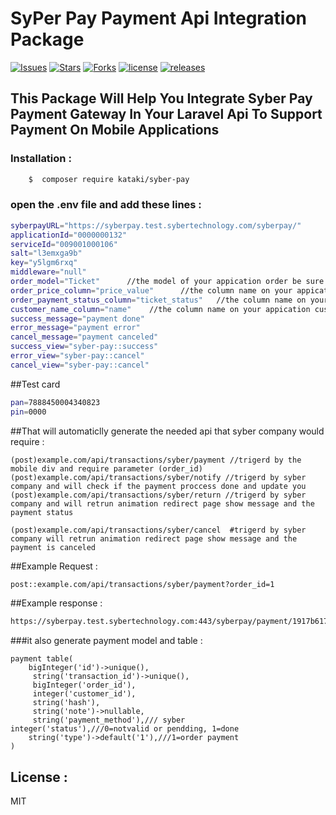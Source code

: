 # SyPer Pay Payment Api Integration Package

[![Issues](https://img.shields.io/github/issues/kataki-kh/Syber_pay-package)](https://kataki-kh/Syber_pay-package/issues)
[![Stars](https://img.shields.io/github/stars/kataki-kh/Syber_pay-package)](https://github.com/kataki-kh/Syber_pay-package/stargazers)
[![Forks](https://img.shields.io/github/forks/kataki-kh/Syber_pay-package)](https://github.com/kataki-kh/Syber_pay-package/network/members)
[![license](https://img.shields.io/github/license/kataki-kh/Syber_pay-package)](https://github.com/kataki-kh/Syber_pay-package/license)
[![releases](https://img.shields.io/github/license/kataki-kh/Syber_pay-package)](https://github.com/kataki-kh/Syber_pay-package/releases)


## This Package Will Help You Integrate Syber Pay Payment Gateway In Your Laravel Api To Support Payment On Mobile Applications

### Installation :
```sh
 	$  composer require kataki/syber-pay
```
### open the .env file and add these lines :
```sh
syberpayURL="https://syberpay.test.sybertechnology.com/syberpay/"
applicationId="0000000132"
serviceId="009001000106"
salt="l3emxga9b"
key="y5lgm6rxq"
middleware="null"
order_model="Ticket"      //the model of your appication order be sure that the table is the same order name followed with 's'.
order_price_column="price_value"      //the column name on your appication order table which has the price that the customer should pay
order_payment_status_column="ticket_status"   //the column name on your appication order table indecate if the order is payed or not 2= payed
customer_name_column="name"    //the column name on your appication customers table that save the customer name (not required)
success_message="payment done"
error_message="payment error"
cancel_message="payment canceled"
success_view="syber-pay::success"
error_view="syber-pay::cancel"
cancel_view="syber-pay::cancel"

```
##Test card
```sh
pan=7888450004340823
pin=0000
```
##That will automaticlly generate the needed api that syber company would require :

	(post)example.com/api/transactions/syber/payment //trigerd by the mobile div and require parameter (order_id)
	(post)example.com/api/transactions/syber/notify //trigerd by syber company and will check if the payment proccess done and update you
	(post)example.com/api/transactions/syber/return //trigerd by syber company and will retrun animation redirect page show message and the payment status

	(post)example.com/api/transactions/syber/cancel  #trigerd by syber company will retrun animation redirect page show message and the payment is canceled

##Example Request :
```sh
post::example.com/api/transactions/syber/payment?order_id=1
```

##Example response :
```sh
https://syberpay.test.sybertechnology.com:443/syberpay/payment/1917b617-8659-414e-a751-a5cc42078b47
```
###it also generate payment model and table :
		
	payment table(
		bigInteger('id')->unique(),
         string('transaction_id')->unique(),
         bigInteger('order_id'),
         integer('customer_id'),
         string('hash'),
         string('note')->nullable,
         string('payment_method'),/// syber  integer('status'),///0=notvalid or pendding, 1=done
		string('type')->default('1'),///1=order payment
	)

License :
----

MIT		
